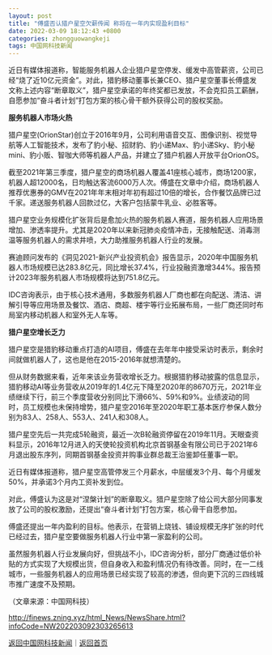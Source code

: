 ```yaml
---
layout: post
title: "傅盛否认猎户星空欠薪传闻 称将在一年内实现盈利目标"
date: 2022-03-09 18:12:43 +0800
categories: zhongguowangkeji
tags: 中国网科技新闻
---
```

<p> 近日有媒体报道称，智能服务机器人企业猎户星空停发、缓发中高管薪资，公司已经“烧了近10亿元资金”。对此，猎豹移动董事长兼CEO、猎户星空董事长傅盛发文称上述内容“断章取义”，猎户星空承诺的年终奖都已发放，不会克扣员工薪酬，自愿参加“奋斗者计划”打包方案的核心骨干额外获得公司的股权奖励。</p>
 <p><strong>服务机器人市场火热</strong></p>
 <p>猎户星空(OrionStar)创立于2016年9月，公司利用语音交互、图像识别、视觉导航等人工智能技术，发布了豹小秘、招财豹、豹小递Max、豹小递Sky、豹小秘mini、豹小贩、智咖大师等机器人产品，并建立了猎户机器人开放平台OrionOS。</p>
 <p>截至2021年第三季度，猎户星空的商场机器人覆盖41座核心城市，商场1200家，机器人超12000名，日均触达客流6000万人次。傅盛在文章中介绍，商场机器人推荐优惠券的GMV在2021年年末相对年初有超过10倍的增长，合作餐饮品牌已过千家。递送服务机器人回款过亿，大客户包括蒙牛乳业、必胜客等。</p>
 <p>猎户星空业务规模化扩张背后是愈加火热的服务机器人赛道，服务机器人应用场景增加、渗透率提升。尤其是2020年以来新冠肺炎疫情冲击，无接触配送、消毒测温等服务机器人的需求井喷，大力助推服务机器人行业的发展。</p>
 <p>赛迪顾问发布的《洞见2021-新兴产业投资机会》报告显示，2020年中国服务机器人市场规模已达283.8亿元，同比增长37.4%，行业投融资激增344%。报告预计2023年服务机器人市场规模将达到751.8亿元。</p>
 <p>IDC咨询表示，由于核心技术通用，多数服务机器人厂商也都在向配送、清洁、讲解引导等应用场景及餐饮、酒店、商超、楼宇等行业拓展布局，一些厂商还同时布局室内移动机器人和室外无人车等。</p>
 <p><strong>猎户星空增长乏力</strong></p>
 <p>猎户星空是猎豹移动重点打造的AI项目，傅盛在去年年中接受采访时表示，剩余时间就做机器人了，这也是他在2015-2016年就想清楚的。</p>
 <p>但从财务数据来看，近年来该业务营收增长乏力。根据猎豹移动披露的信息显示，猎豹移动AI等业务营收从2019年的1.4亿元下降至2020年的8670万元，2021年业绩继续下行，前三个季度营收分别同比下滑66%、59%和9%。业绩波动的同时，员工规模也未保持增势，猎户星空2016年至2020年职工基本医疗参保人数分别为83人、258人、553人、241人和308人。</p>
 <p>猎户星空先后一共完成5轮融资，最近一次B轮融资停留在2019年11月。天眼查资料显示，2016年12月进入的天使轮投资机构北京首钢基金有限公司已于2021年6月退出股东序列，同期首钢基金投资并购事业群总裁王治鉴卸任董事一职。</p>
 <p>近日有媒体报道称，猎户星空高管停发三个月薪水，中层缓发3个月、每个月缓发50%，并承诺3个月内工资补发到位。</p>
 <p>对此，傅盛认为这是对“涅槃计划”的断章取义。猎户星空除了给公司大部分同事发放了公司的股权激励，还提出“奋斗者计划”打包方案，核心骨干自愿参加。</p>
 <p>傅盛还提出一年内盈利的目标。他表示，在营销上烧钱、铺设规模无序扩张的时代已经过去，猎户星空要做服务机器人行业中第一家盈利的公司。</p>
 <p>虽然服务机器人行业发展向好，但挑战不小，IDC咨询分析，部分厂商通过低价补贴的方式实现了大规模出货，但自身收入和盈利情况仍有待改善。同时，在一二线城市，一些服务机器人的应用场景已经实现了较高的渗透，但向更下沉的三四线城市推广速度不及预期。 </p><p class="em_media">（文章来源：中国网科技）</p>

<http://finews.zning.xyz/html_News/NewsShare.html?infoCode=NW202203092303265613>

[返回中国网科技新闻](//finews.withounder.com/category/zhongguowangkeji.html)｜[返回首页](//finews.withounder.com/)